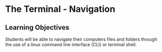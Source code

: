 # The Terminal - Navigation

## Learning Objectives
Students will be able to navigate their computers files and folders through the use of a linux command line interface (CLI) or terminal shell.